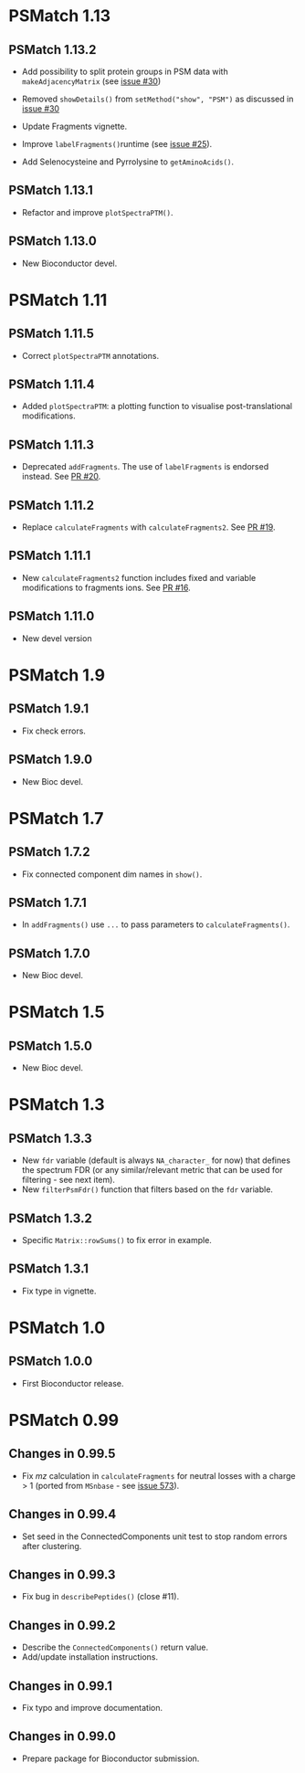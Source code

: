 # PSMatch 1.13

## PSMatch 1.13.2

- Add possibility to split protein groups in PSM data with `makeAdjacencyMatrix`
(see [issue #30](https://github.com/rformassspectrometry/PSMatch/issues/30))
- Removed `showDetails()` from `setMethod("show", "PSM")` as discussed in 
[issue #30](https://github.com/rformassspectrometry/PSMatch/issues/30)

- Update Fragments vignette. 
- Improve `labelFragments()`runtime 
(see [issue #25](https://github.com/rformassspectrometry/PSMatch/issues/25)).
- Add Selenocysteine and Pyrrolysine to `getAminoAcids()`.

## PSMatch 1.13.1

- Refactor and improve `plotSpectraPTM()`.

## PSMatch 1.13.0

- New Bioconductor devel.

# PSMatch 1.11

## PSMatch 1.11.5

- Correct `plotSpectraPTM` annotations.

## PSMatch 1.11.4

- Added `plotSpectraPTM`: a plotting function to visualise
  post-translational modifications.

## PSMatch 1.11.3

- Deprecated `addFragments`. The use of `labelFragments` is endorsed
  instead.  See [PR #20](https://github.com/rformassspectrometry/PSMatch/pull/20).

## PSMatch 1.11.2

- Replace `calculateFragments` with `calculateFragments2`. See
  [PR #19](https://github.com/rformassspectrometry/PSMatch/pull/19).

## PSMatch 1.11.1

- New `calculateFragments2` function includes fixed and variable
  modifications to fragments ions. See [PR #16](https://github.com/rformassspectrometry/PSMatch/pull/16).

## PSMatch 1.11.0

- New devel version

# PSMatch 1.9

## PSMatch 1.9.1

- Fix check errors.

## PSMatch 1.9.0

- New Bioc devel.

# PSMatch 1.7

## PSMatch 1.7.2

- Fix connected component dim names in `show()`.

## PSMatch 1.7.1

- In `addFragments()` use `...` to pass parameters to
  `calculateFragments()`.

## PSMatch 1.7.0

- New Bioc devel.

# PSMatch 1.5

## PSMatch 1.5.0

- New Bioc devel.

# PSMatch 1.3

## PSMatch 1.3.3

- New `fdr` variable (default is always `NA_character_` for now) that
  defines the spectrum FDR (or any similar/relevant metric that can be
  used for filtering - see next item).
- New `filterPsmFdr()` function that filters based on the `fdr`
  variable.

## PSMatch 1.3.2

- Specific `Matrix::rowSums()` to fix error in example.

## PSMatch 1.3.1

- Fix type in vignette.

# PSMatch 1.0

## PSMatch 1.0.0

- First Bioconductor release.

# PSMatch 0.99

## Changes in 0.99.5

- Fix *mz* calculation in `calculateFragments` for neutral losses with
  a charge > 1 (ported from `MSnbase` - see [issue
  573](https://github.com/lgatto/MSnbase/issues/573)).

## Changes in 0.99.4

- Set seed in the ConnectedComponents unit test to stop random errors
  after clustering.

## Changes in 0.99.3

- Fix bug in `describePeptides()` (close #11).

## Changes in 0.99.2

- Describe the `ConnectedComponents()` return value.
- Add/update installation instructions.

## Changes in 0.99.1

- Fix typo and improve documentation.

## Changes in 0.99.0

- Prepare package for Bioconductor submission.